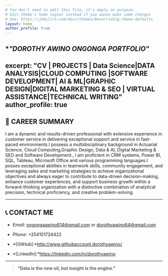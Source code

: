 ```yaml
---
# You don't need to edit this file, it's empty on purpose.
# Edit theme's home layout instead if you wanna make some changes
# See: https://jekyllrb.com/docs/themes/#overriding-theme-defaults
layout: home
author_profile: true
---
```

**"DOROTHY AWINO ONGONGA PORTFOLIO"*
---

excerpt: "CV | PROJECTS | Data Science|DATA ANALYSIS|CLOUD COMPUTING |SOFTWARE DEVELOPMENT| AI & ML|GRAPHIC DESIGN|DIGITAL MARKETING & SEO | VIRTUAL ASSISTANCE|TECHNICAL WRITING"
author_profile: true
---

## 💼 CAREER SUMMARY

I am a dynamic and results-driven professional with extensive experience in customer service  in delivering exceptional support and service in fast-paced environments.I possess a multidisciplinary background in Actuarial Science, Cloud Computing,Graphic Design, Data & AI, Digital Marketing & SEO and Software Development., I am proficient in CRM systems, Power BI, SQL, Tableau, Microsoft Office and various programming languages.I posses exceptional abilities in teamwork skills, community engagement, and leveraging sales and marketing strategies to achieve organizational objectives and always eager to contribute to data-driven decision-making, enhance customer experiences, and support business growth within a forward-thinking organization with a distinctive combination of analytical precision, technical proficiency, and creative problem-solving

---

## 📞 CONTACT ME

- *Email:* ongongaawino614@gmail.com or dorothyawino64@gmail.com
- *Phone:* +254101724422 
- *[GitHub]:*http://www.githubaccount.dorothyawino/
  
- *[LinkedIn]:*https://linkedin.com/in/dorothyawino

---

> **“Data is the new oil, but insight is the engine.”**
